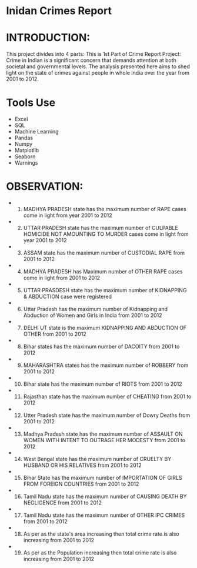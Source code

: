 # Inidan Crimes Report
# INTRODUCTION:
This project divides into 4 parts:
This is 1st Part of Crime Report Project:
Crime in Indian is a significant concern that demands attention at
both societal and governmental levels. The analysis presented here
aims to shed light on the state of crimes against people in whole India
over the year from 2001 to 2012.
# Tools Use 
* Excel
* SQL
* Machine Learning
* Pandas
* Numpy
* Matplotlib
* Seaborn
* Warnings

# OBSERVATION: 
* 1) MADHYA PRADESH state has the maximum number of
RAPE cases come in light from year 2001 to 2012
* 2) UTTAR PRADESH state has the maximum number of
CULPABLE HOMICIDE NOT AMOUNTING TO MURDER
cases come in light from year 2001 to 2012
* 3) ASSAM state has the maximum number of CUSTODIAL
RAPE from 2001 to 2012
* 4) MADHYA PRADESH has Maximum number of OTHER
RAPE cases come in light from 2001 to 2012
* 5) UTTAR PRASDESH state has the maximum number of
KIDNAPPING & ABDUCTION case were registered
* 6) Uttar Pradesh has the maximum number of Kidnapping
and Abduction of Women and Girls in India from 2001 to
2012
* 7) DELHI UT state is the maximum KIDNAPPING AND
ABDUCTION OF OTHER from 2001 to 2012
* 8) Bihar states has the maximum number of DACOITY from
2001 to 2012
* 9) MAHARASHTRA states has the maximum number of
ROBBERY from 2001 to 2012
* 10) Bihar state has the maximum number of RIOTS from
2001 to 2012
* 11) Rajasthan state has the maximum number of CHEATING
from 2001 to 2012
* 12) Utter Pradesh state has the maximum number of Dowry
Deaths from 2001 to 2012
* 13) Madhya Pradesh state has the maximum number of
ASSAULT ON WOMEN WITH INTENT TO OUTRAGE
HER MODESTY from 2001 to 2012
* 14) West Bengal state has the maximum number of
CRUELTY BY HUSBAND OR HIS RELATIVES from 2001
to 2012
* 15) Bihar State has the maximum number of IMPORTATION
OF GIRLS FROM FOREIGN COUNTRIES from 2001 to
2012
* 16) Tamil Nadu state has the maximum number of CAUSING
DEATH BY NEGLIGENCE from 2001 to 2012
* 17) Tamil Nadu state has the maximum number of OTHER
IPC CRIMES from 2001 to 2012
* 18) As per as the state's area increasing then total crime rate
is also increasing from 2001 to 2012
* 19) As per as the Population increasing then total crime rate
is also increasing from 2001 to 2012
